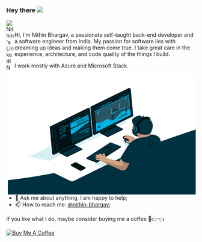 ### Hey there <img src="https://media.giphy.com/media/hvRJCLFzcasrR4ia7z/giphy.gif" width="25px">
<a href="https://www.linkedin.com/in/nithin-bhargav/">
  <img align="left" alt="Nithin's LinkedIN" width="22px" src="https://raw.githubusercontent.com/peterthehan/peterthehan/master/assets/linkedin.svg" />
</a>

<br />

Hi, I'm Nithin Bhargav, a passionate self-taught back-end developer and a software engineer from India. My passion for software lies with dreaming up ideas and making them come true. I take great care in the experience, architecture, and code quality of the things I build.

I work mostly with Azure and Microsoft Stack.

  <img align="right" alt="GIF" src="https://github.com/nithinbhargavn/nithinbhargavn/blob/main/code.gif?raw=true" width="500" height="320" />
  
- 💬 Ask me about anything, I am happy to help;
- 📫 How to reach me: [@nithin-bhargav](https://www.linkedin.com/in/nithin-bhargav/);

If you like what I do, maybe consider buying me a coffee 🥺👉👈

<a href="https://www.buymeacoffee.com/nithinbhargav" target="_blank"><img src="https://cdn.buymeacoffee.com/buttons/v2/default-red.png" alt="Buy Me A Coffee" width="150" ></a>




